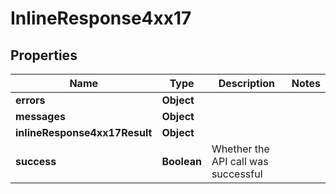 # InlineResponse4xx17

## Properties
Name | Type | Description | Notes
------------ | ------------- | ------------- | -------------
**errors** | **Object** |  | 
**messages** | **Object** |  | 
**inlineResponse4xx17Result** | **Object** |  | 
**success** | **Boolean** | Whether the API call was successful | 
